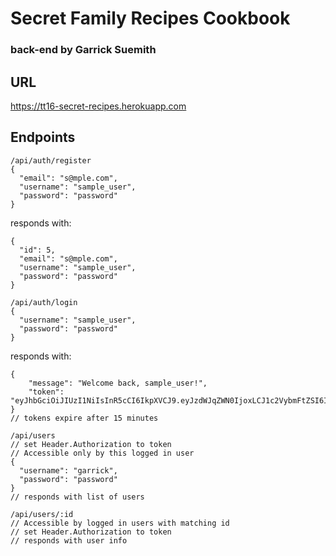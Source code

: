 # Secret Family Recipes Cookbook
### back-end by Garrick Suemith

## URL
https://tt16-secret-recipes.herokuapp.com

## Endpoints
```
/api/auth/register
{
  "email": "s@mple.com",
  "username": "sample_user",
  "password": "password"
}
```
responds with:
```
{ 
  "id": 5,
  "email": "s@mple.com",
  "username": "sample_user",
  "password": "password"
}
```

```
/api/auth/login
{
  "username": "sample_user",
  "password": "password"
}
```
responds with:
```
{
    "message": "Welcome back, sample_user!",
    "token": "eyJhbGciOiJIUzI1NiIsInR5cCI6IkpXVCJ9.eyJzdWJqZWN0IjoxLCJ1c2VybmFtZSI6ImdhcnJpY2siLCJlbWFpbCI6ImdAcnJpY2suY29tIiwiaWF0IjoxNjE5MzIwNzk1LCJleHAiOjE2MTkzMjE3OTV9.09z2GtvCx2dHipcI0JEryPlhEcoi1Y848facxvGjPtA"
}
// tokens expire after 15 minutes
```

```
/api/users
// set Header.Authorization to token
// Accessible only by this logged in user
{
  "username": "garrick",
  "password": "password"
}
// responds with list of users
```

```
/api/users/:id
// Accessible by logged in users with matching id
// set Header.Authorization to token
// responds with user info
```